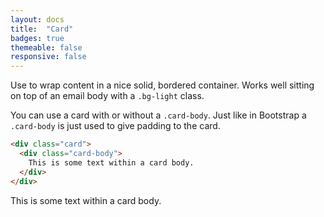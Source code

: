 ```yaml
---
layout: docs
title:  "Card"
badges: true
themeable: false
responsive: false
---
```

Use to wrap content in a nice solid, bordered container. Works well sitting on top of an email body with a `.bg-light` class.

You can use a card with or without a `.card-body`. Just like in Bootstrap a `.card-body` is just used to give padding to the card.

```html
<div class="card">
  <div class="card-body">
    This is some text within a card body.
  </div>
</div>
```

<div class="card">
  <div class="card-body">
    This is some text within a card body.
  </div>
</div>
